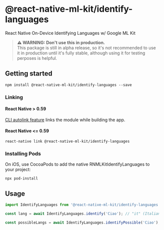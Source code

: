 # @react-native-ml-kit/identify-languages

React Native On-Device Identifying Languages w/ Google ML Kit

> **⚠ WARNING: Don't use this in production.**  
> This package is still in alpha release, so it's not recommended to use it in production until it's fully stable, although using it for testing perposes is helpful.

## Getting started

`npm install @react-native-ml-kit/identify-languages --save`

### Linking

#### React Native > 0.59

[CLI autolink feature](https://github.com/react-native-community/cli/blob/master/docs/autolinking.md) links the module while building the app.

#### React Native <= 0.59

`react-native link @react-native-ml-kit/identify-languages`

### Installing Pods

On iOS, use CocoaPods to add the native RNMLKitIdentifyLanguages to your project:

`npx pod-install`

## Usage

```javascript
import IdentifyLanguages from '@react-native-ml-kit/identify-languages';

const lang = await IdentifyLanguages.identify('Ciao'); // "it" (Italian)

const possibleLangs = await IdentifyLanguages.identifyPossible('Ciao'); // [{ "language": "it", "confidence": 0.9789841771125793 }, { "confidence": 0.012451663613319397, "language": "zh-Latn" }]
```
